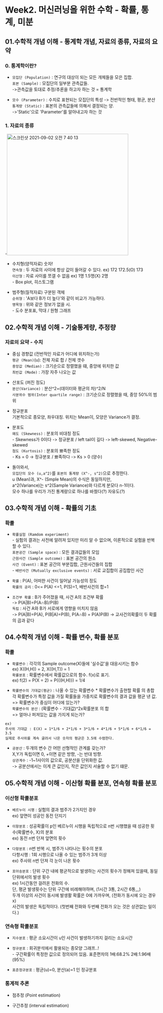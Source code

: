# Week2. 머신러닝을 위한 수학 - 확률, 통계, 미분

## 01.수학적 개념 이해 - 통계학 개념, 자료의 종류, 자료의 요약

### 0. 통계학이란?
- `모집단 (Population)` : 연구의 대상이 되는 모든 개체들을 모은 집합.
<br>`표본 (Sample)` : 모집단의 일부분 관측값들.
<br>->관측값을 토대로 추정/추론을 하고자 하는 것 = 통계학

- `모수 (Parameter)` : 수치로 표현되는 모집단의 특성 -> 전반적인 형태, 평균, 분산
<br>`통계량 (Static)` : 표본의 관측값들에 의해서 결정되는 양.
<br>->'Static'으로 'Parameter'를 알아내고자 하는 것

### 1. 자료의 종류
-<img width="400" alt="스크린샷 2021-09-02 오전 7 40 13" src="https://user-images.githubusercontent.com/89369520/131754645-1422ec08-d4c0-4605-a20a-cecb47072c81.png">
- 수치형(양적자료) 숫자!
<br>`연속형` : 두 자료의 사이에 항상 값이 들어갈 수 있다. ex) 172 172.5(O) 173
<br>`이산형` : 자료 사이를 쪼갤 수 없음 ex) 1명 1.5명(X) 2명
<br>- Box plot, 히스토그램

- 범주형(질적자료) 구분된 객체
<br>`순위형` : 'A보다 B가 더 높다'와 같이 비교가 가능하다.
<br>`명목형` : 위와 같은 정보가 없을 시.
<br>- 도수 분포표, 막대 / 원형 그래프

## 02.수학적 개념 이해 - 기술통계량, 추정량

### 자료의 요약 - 수치
- 중심 경향값 (전반적인 자료가 어디에 위치하는가)
<br>`평균 (Mean)`(u): 전체 자료 합 / 전체 갯수
<br>`중앙값 (Median)` : 크기순으로 정렬했을 떄, 중앙에 위치한 값
<br>`최빈값 (Mode)` : 가장 자주 나오는 값

- 산포도 (퍼진 정도)
<br>`분산(Variance)` : 분산^2=(데이터와 평균의 차)^2/N
<br>`사분위수 범위(Inter quartile range)` : 크기순으로 정렬했을 때, 중앙 50%의 범위

- 정규분포
<br>기본적으로 종모양, 좌우대칭. 위치는 Mean이, 모양은 Variance가 결정.

- 분포도
<br>`왜도 (Skewness)` : 분포의 비대칭 정도
<br>- Skewness가 0이다 -> 정규분포 / left tail이 길다 -> left-skewed, Negative-skewed
<br>`첨도 (Kurtosis)` : 분포의 뾰족한 정도
<br>- Ks = 0 -> 정규분포 / 뾰족하다 -> Ks > 0 (양수)

- 돌아와서,
<br>`모집단의 모수 (u,a^2)`를 `표본의 통계량 (X^-, s^2)`으로 추정한다.
<br>u (Mean)과, X^- (Smple Mean)의 수식은 동일하지만,
<br>a^2(Variance)는 s^2(Sample Variance)와 다르게 분모다 n-1이다.
<br>모수 하나를 우리가 가진 통계량으로 하나를 바꿨다(?) 자유도(?)

## 03.수학적 개념 이해 - 확률의 기초
### 확률
- `확률실험 (Ramdom experiment)`
<br>- 실험의 결과는 사전에 알려져 있지만 미리 알 수 없으며, 이론적으로 실험을 반복할 수 있다.
<br>`표본공간 (Sample space)` : 모든 결과값들의 모임
<br>`근원사건 (Sample outcome)` : 표본 공간의 원소
<br>`사건 (Event)` : 표본 공간의 부분집합, 근원사건들의 집합
<br>- `배반사건 (Mutually exclusive events)` : 서로 교집합이 공집합인 사건

- `확률` : P(A), 어떠한 사건이 일어날 가능성의 정도
<br>`확률의 공리` : 0<= P(A) <=1, P(S)=1, 배반사건의 합=1

- `조건부 확률` : B가 주어졌을 때, 사건 A의 조건부 확률
<br>-> P(A|B)=P(A∩B)/P(B)
<br>`독립` : 사건 A와 B가 서로에게 영향을 미치지 않음
<br>-> P(A|B)=P(A), P(B|A)=P(B), P(A∩B) = P(A)P(B) -> 교사건의확률이 두 확률의 곱과 같다

## 04.수학적 개념 이해 - 확률 변수, 확률 분포
### 확률
- `확률변수` : 각각의 Sample outcome(X)들에 '실수값'을 대응시키는 함수
<br>ex) X((H,H)) = 2, X((H,T)) = 1
<br>`확률분포` : 확률변수에서 확률값으로의 함수. f(x)로 표기.
<br>ex) f(2) = P(X = 2) = P({(H,H)}) = 1/4

- `확률변수의 기대값(평균)` : 나올 수 있는 확률변수 * 확률변수가 출현할 확률 의 총합
<br>각 확률변수가 특정 값을 가질 확률들을 가중치로 확률변수의 결과 값을 평균 낸 값.
<br>=> 확률변수가 중심이 어디에 있는가?
<br>`확률변수의 분산` : (확률변수 - 기대값)^2x확률분포 의 합
<br>=> 얼마나 퍼져있는 값을 가지게 되는가?
```
ex)
주사위 기대값 : E(X) = 1*1/6 + 2*1/6 + 3*1/6 + 4*1/6 + 5*1/6 + 6*1/6 = 3.5
실제로 주사위를 계속 굴려서 나온 숫자의 평균은 3.5에 수렴한다.
```
- `공분산` : 두개의 변수 간 어떤 선형적인 관계를 갖는가?
<br> X,Y가 독립이면 0, +이면 같은 방향, -는 반대 빙향.
<br>`상관계수` : -1~1사이의 값으로, 공분산을 단위화한 값.
<br>-> 공분산에서는 이게 큰 값인지, 작은 값인지 서술할 수 없기 떄문.

## 05.수학적 개념 이해 - 이산형 확률 분포, 연속형 확률 분포
### 이산형 확률분포

- `베르누이 시행` : 실험의 결과 범주가 2가지인 경우
<br>ex) 앞면이 성공인 동전 던지기

- `이항분포` : 성공확률이 p인 베르누이 시행을 독립적으로 n번 시행했을 때 성공한 횟수(확률변수, X)의 분포
<br>ex) 동전 n번 던져 앞면의 횟수

- `다항분포` : n번 반복 시, 범주가 나타나는 횟수의 분포
<br>다항시행 : 1회 시행으로 나올 수 있는 범주가 3개 이상
<br>ex) 주사위 n번 던져 각 눈이 나온 횟수

- `포아송분포` : 단위 구간 내에 평균적으로 발생하는 사건의 횟수가 정해져 있을때, 동일 단위에서의 발생 횟수
<br>ex) 1시간동안 걸려온 전화의 수.
<br> 단, 평균 발생횟수는 단위 구간에 비례해야하며, (1시간 3통, 2시간 6통,,,)
<br> 두개 이상의 사건이 동시에 발생활 확률은 0에 가까우며, (전화가 동시에 오는 경우 x)
<br> 사건의 발생은 독립적이다. (첫번째 전화와 두번째 전화가 오는 것은 상관없는 일이다.)

### 연속형 확률분포

- `지수분포` : 평균 소요시간이 u인 사건이 발생하기까지 걸리는 소요시간

- `정규분포` : 회귀분석에서 활용되는 종모양 그래프..!
<br>- 구간확률이 특정한 값으로 정의되어 있음. 표준편차의 1배:68.2% 2배:1.96배(95%)

- `표준정규분포` : 평균(u)=0, 분산(a)=1 인 정규분포

### 통계적 추론

- 점추정 (Point estimation)


- 구간추정 (interval estimation)




